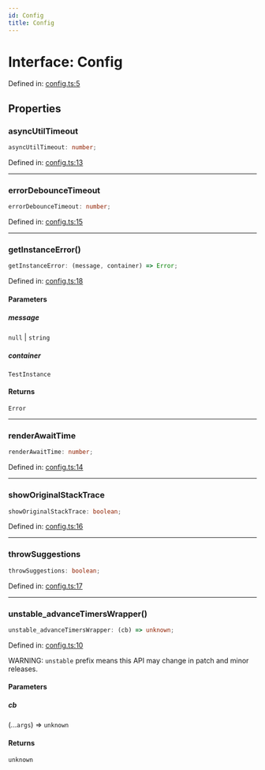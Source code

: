 ```yaml
---
id: Config
title: Config
---
```


<!-- DO NOT EDIT: this page is autogenerated from the type comments -->

# Interface: Config

Defined in: [config.ts:5](https://github.com/crutchcorn/cli-testing-library/blob/main/packages/cli-testing-library/src/config.ts#L5)

## Properties

### asyncUtilTimeout

```ts
asyncUtilTimeout: number;
```

Defined in: [config.ts:13](https://github.com/crutchcorn/cli-testing-library/blob/main/packages/cli-testing-library/src/config.ts#L13)

***

### errorDebounceTimeout

```ts
errorDebounceTimeout: number;
```

Defined in: [config.ts:15](https://github.com/crutchcorn/cli-testing-library/blob/main/packages/cli-testing-library/src/config.ts#L15)

***

### getInstanceError()

```ts
getInstanceError: (message, container) => Error;
```

Defined in: [config.ts:18](https://github.com/crutchcorn/cli-testing-library/blob/main/packages/cli-testing-library/src/config.ts#L18)

#### Parameters

##### message

`null` | `string`

##### container

`TestInstance`

#### Returns

`Error`

***

### renderAwaitTime

```ts
renderAwaitTime: number;
```

Defined in: [config.ts:14](https://github.com/crutchcorn/cli-testing-library/blob/main/packages/cli-testing-library/src/config.ts#L14)

***

### showOriginalStackTrace

```ts
showOriginalStackTrace: boolean;
```

Defined in: [config.ts:16](https://github.com/crutchcorn/cli-testing-library/blob/main/packages/cli-testing-library/src/config.ts#L16)

***

### throwSuggestions

```ts
throwSuggestions: boolean;
```

Defined in: [config.ts:17](https://github.com/crutchcorn/cli-testing-library/blob/main/packages/cli-testing-library/src/config.ts#L17)

***

### unstable\_advanceTimersWrapper()

```ts
unstable_advanceTimersWrapper: (cb) => unknown;
```

Defined in: [config.ts:10](https://github.com/crutchcorn/cli-testing-library/blob/main/packages/cli-testing-library/src/config.ts#L10)

WARNING: `unstable` prefix means this API may change in patch and minor releases.

#### Parameters

##### cb

(...`args`) => `unknown`

#### Returns

`unknown`
